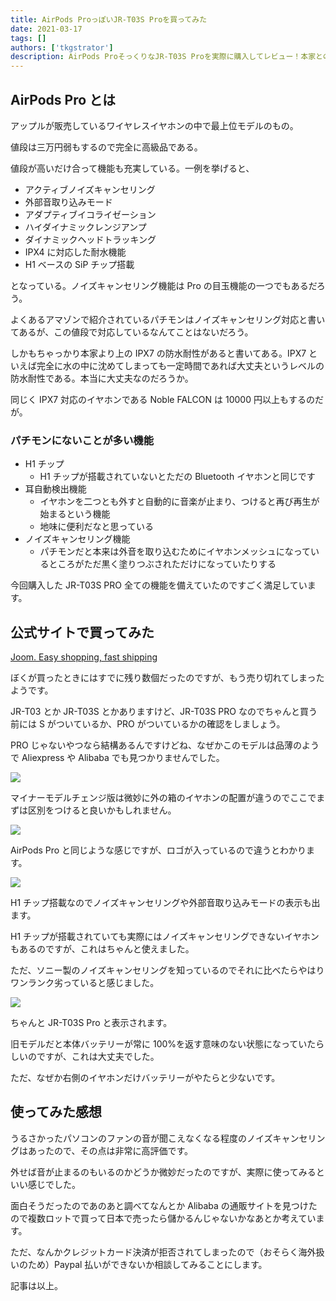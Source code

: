 ```yaml
---
title: AirPods ProっぽいJR-T03S Proを買ってみた
date: 2021-03-17
tags: []
authors: ['tkgstrator']
description: AirPods ProそっくりなJR-T03S Proを実際に購入してレビュー！本家との違いや機能、使い心地、防水性能、購入時の注意点まで詳しくまとめてるよ。
---
```


## AirPods Pro とは

アップルが販売しているワイヤレスイヤホンの中で最上位モデルのもの。

値段は三万円弱もするので完全に高級品である。

値段が高いだけ合って機能も充実している。一例を挙げると、

- アクティブノイズキャンセリング
- 外部音取り込みモード
- アダプティブイコライゼーション
- ハイダイナミックレンジアンプ
- ダイナミックヘッドトラッキング
- IPX4 に対応した耐水機能
- H1 ベースの SiP チップ搭載

となっている。ノイズキャンセリング機能は Pro の目玉機能の一つでもあるだろう。

よくあるアマゾンで紹介されているパチモンはノイズキャンセリング対応と書いてあるが、この値段で対応しているなんてことはないだろう。

しかもちゃっかり本家より上の IPX7 の防水耐性があると書いてある。IPX7 といえば完全に水の中に沈めてしまっても一定時間であれば大丈夫というレベルの防水耐性である。本当に大丈夫なのだろうか。

同じく IPX7 対応のイヤホンである Noble FALCON は 10000 円以上もするのだが。

### パチモンにないことが多い機能

- H1 チップ
  - H1 チップが搭載されていないとただの Bluetooth イヤホンと同じです
- 耳自動検出機能
  - イヤホンを二つとも外すと自動的に音楽が止まり、つけると再び再生が始まるという機能
  - 地味に便利だなと思っている
- ノイズキャンセリング機能
  - パチモンだと本来は外音を取り込むためにイヤホンメッシュになっているところがただ黒く塗りつぶされただけになっていたりする

今回購入した JR-T03S PRO 全ての機能を備えていたのですごく満足しています。

## 公式サイトで買ってみた

[Joom. Easy shopping, fast shipping](https://www.joom.com/en)

ぼくが買ったときにはすでに残り数個だったのですが、もう売り切れてしまったようです。

JR-T03 とか JR-T03S とかありますけど、JR-T03S PRO なのでちゃんと買う前には S がついているか、PRO がついているかの確認をしましょう。

PRO じゃないやつなら結構あるんですけどね、なぜかこのモデルは品薄のようで Aliexpress や Alibaba でも見つかりませんでした。

![](https://pbs.twimg.com/media/Ewq1xVNUcAI-p_H?format=png)

マイナーモデルチェンジ版は微妙に外の箱のイヤホンの配置が違うのでここでまずは区別をつけると良いかもしれません。

![](https://pbs.twimg.com/media/Ewq1xVkUYAEzCK6?format=png)

AirPods Pro と同じような感じですが、ロゴが入っているので違うとわかります。

![](https://pbs.twimg.com/media/Ewq1xXAUYAA29IM?format=png)

H1 チップ搭載なのでノイズキャンセリングや外部音取り込みモードの表示も出ます。

H1 チップが搭載されていても実際にはノイズキャンセリングできないイヤホンもあるのですが、これはちゃんと使えました。

ただ、ソニー製のノイズキャンセリングを知っているのでそれに比べたらやはりワンランク劣っていると感じました。

![](https://pbs.twimg.com/media/Ewq1xWYVIAAxopf?format=png)

ちゃんと JR-T03S Pro と表示されます。

旧モデルだと本体バッテリーが常に 100%を返す意味のない状態になっていたらしいのですが、これは大丈夫でした。

ただ、なぜか右側のイヤホンだけバッテリーがやたらと少ないです。

## 使ってみた感想

うるさかったパソコンのファンの音が聞こえなくなる程度のノイズキャンセリングはあったので、その点は非常に高評価です。

外せば音が止まるのもいるのかどうか微妙だったのですが、実際に使ってみるといい感じでした。

面白そうだったのであのあと調べてなんとか Alibaba の通販サイトを見つけたので複数ロットで買って日本で売ったら儲かるんじゃないかなあとか考えています。

ただ、なんかクレジットカード決済が拒否されてしまったので（おそらく海外扱いのため）Paypal 払いができないか相談してみることにします。

記事は以上。
